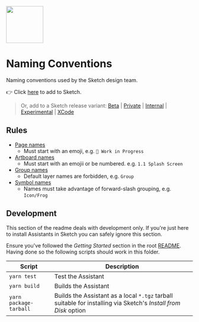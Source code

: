 <img src="https://user-images.githubusercontent.com/1078571/81808046-0a6e2b00-9517-11ea-9b6c-1c6fa9a377ba.png" width="100">

# Naming Conventions

Naming conventions used by the Sketch design team.

👉 Click
[here](https://add-sketch-assistant.now.sh/api/main?pkg=@sketch-hq/sketch-naming-conventions-assistant)
to add to Sketch.

> Or, add to a Sketch release variant:
> [Beta](https://add-sketch-assistant.now.sh/api/main?variant=beta&pkg=@sketch-hq/sketch-naming-conventions-assistant)
> |
> [Private](https://add-sketch-assistant.now.sh/api/main?variant=private&pkg=@sketch-hq/sketch-naming-conventions-assistant)
> |
> [Internal](https://add-sketch-assistant.now.sh/api/main?variant=internal&pkg=@sketch-hq/sketch-naming-conventions-assistant)
> |
> [Experimental](https://add-sketch-assistant.now.sh/api/main?variant=experimental&pkg=@sketch-hq/sketch-naming-conventions-assistant)
> |
> [XCode](https://add-sketch-assistant.now.sh/api/main?variant=xcode&pkg=@sketch-hq/sketch-naming-conventions-assistant)

## Rules

- [Page names](https://github.com/sketch-hq/sketch-assistant-core-rules/tree/master/src/rules/name-pattern-pages)
  - Must start with an emoji, e.g. `🚧 Work in Progress`
- [Artboard names](https://github.com/sketch-hq/sketch-assistant-core-rules/tree/master/src/rules/name-pattern-artboards)
  - Must start with an emojii or be numbered. e.g. `1.1 Splash Screen`
- [Group names](https://github.com/sketch-hq/sketch-assistant-core-rules/tree/master/src/rules/name-pattern-groups)
  - Default layer names are forbidden, e.g. `Group`
- [Symbol names](https://github.com/sketch-hq/sketch-assistant-core-rules/tree/master/src/rules/name-pattern-symbols)
  - Names must take advantage of forward-slash grouping, e.g. `Icon/Frog`

## Development

This section of the readme deals with development only. If you're just here to install Assistants in
Sketch you can safely ignore this section.

Ensure you've followed the _Getting Started_ section in the root [README](../../). Having done so
the following scripts should work in this folder.

| Script                 | Description                                                                                                     |
| ---------------------- | --------------------------------------------------------------------------------------------------------------- |
| `yarn test`            | Test the Assistant                                                                                              |
| `yarn build`           | Builds the Assistant                                                                                            |
| `yarn package-tarball` | Builds the Assistant as a local `*.tgz` tarball suitable for installing via Sketch's _Install from Disk_ option |
